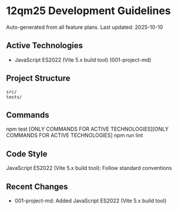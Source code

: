 # 12qm25 Development Guidelines

Auto-generated from all feature plans. Last updated: 2025-10-10

## Active Technologies
- JavaScript ES2022 (Vite 5.x build tool) (001-project-md)

## Project Structure
```
src/
tests/
```

## Commands
npm test [ONLY COMMANDS FOR ACTIVE TECHNOLOGIES][ONLY COMMANDS FOR ACTIVE TECHNOLOGIES] npm run lint

## Code Style
JavaScript ES2022 (Vite 5.x build tool): Follow standard conventions

## Recent Changes
- 001-project-md: Added JavaScript ES2022 (Vite 5.x build tool)

<!-- MANUAL ADDITIONS START -->
<!-- MANUAL ADDITIONS END -->